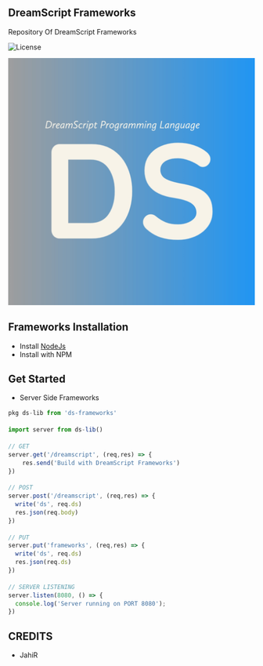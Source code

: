## DreamScript Frameworks
Repository Of DreamScript Frameworks



![License](https://img.shields.io/badge/License-MIT-blue.svg)

![Image](https://raw.githubusercontent.com/ds-lang/DreamScript/main/imagee.jpg)


## Frameworks Installation

- Install [NodeJs](https://nodejs.org/en/)
- Install with NPM

## Get Started

- Server Side Frameworks
```js
pkg ds-lib from 'ds-frameworks'

import server from ds-lib()

// GET
server.get('/dreamscript', (req,res) => {
	res.send('Build with DreamScript Frameworks')
})

// POST
server.post('/dreamscript', (req,res) => {
  write('ds', req.ds)
  res.json(req.body)
})

// PUT
server.put('frameworks', (req,res) => {
  write('ds', req.ds)
  res.json(req.ds)
})

// SERVER LISTENING
server.listen(8080, () => {
  console.log('Server running on PORT 8080');
})
```

## CREDITS
- JahiR